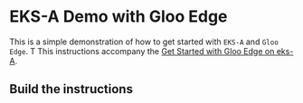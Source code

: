 # EKS-A Demo with Gloo Edge

This is a simple demonstration of how to get started with `EKS-A` and `Gloo Edge`. T
This instructions accompany the [Get Started with Gloo Edge on eks-A](https://www.solo.io/blog/gloo-edge-on-eks-a).

## Build the instructions
